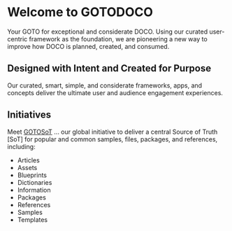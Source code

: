 # Welcome to GOTODOCO

Your GOTO for exceptional and considerate DOCO. Using our curated user-centric framework as the foundation, we are pioneering a new way to improve how DOCO is planned, created, and consumed.

## Designed with Intent and Created for Purpose

Our curated, smart, simple, and considerate frameworks, apps, and concepts deliver the ultimate user and audience engagement experiences. 

## Initiatives

Meet [GOTOSoT](https://github.com/GOTOSoT) ... our global initiative to deliver a central Source of Truth [SoT] for popular and common samples, files, packages, and references, including:

- Articles
- Assets
- Blueprints
- Dictionaries
- Information
- Packages
- References
- Samples
- Templates
